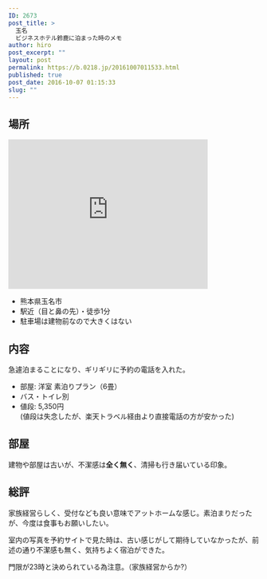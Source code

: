```yaml
---
ID: 2673
post_title: >
  玉名
  ビジネスホテル鈴鹿に泊まった時のメモ
author: hiro
post_excerpt: ""
layout: post
permalink: https://b.0218.jp/20161007011533.html
published: true
post_date: 2016-10-07 01:15:33
slug: ""
---
```

## 場所
<div class="gmap">
<iframe src="https://www.google.com/maps/embed?pb=!1m18!1m12!1m3!1d3348.9050540981734!2d130.54753811518586!3d32.92710668092704!2m3!1f0!2f0!3f0!3m2!1i1024!2i768!4f13.1!3m3!1m2!1s0x35405a2895adbd9d%3A0xe4ce36ed9874ce6c!2z44CSODY1LTAwNjQg54aK5pys55yM546J5ZCN5biC5Lit77yR77yX77yU77yT4oiS77yT!5e0!3m2!1sja!2sjp!4v1475770690373" width="400" height="300" frameborder="0" style="border:0" allowfullscreen></iframe>
</div>

* 熊本県玉名市
* 駅近（目と鼻の先）・徒歩1分
* 駐車場は建物前なので大きくはない

## 内容
急遽泊まることになり、ギリギリに予約の電話を入れた。

* 部屋: 洋室 素泊りプラン（6畳）
 * バス・トイレ別
* 値段: 5,350円  
(値段は失念したが、楽天トラベル経由より直接電話の方が安かった)

## 部屋
建物や部屋は古いが、不潔感は**全く無く**、清掃も行き届いている印象。

## 総評
家族経営らしく、受付なども良い意味でアットホームな感じ。素泊まりだったが、今度は食事もお願いしたい。

室内の写真を予約サイトで見た時は、古い感じがして期待していなかったが、前述の通り不潔感も無く、気持ちよく宿泊ができた。

門限が23時と決められている為注意。（家族経営からか?）